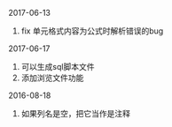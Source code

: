 2017-06-13

1. fix 单元格式内容为公式时解析错误的bug

2017-06-17

1. 可以生成sql脚本文件
2. 添加浏览文件功能

2016-08-18

1. 如果列名是空，把它当作是注释